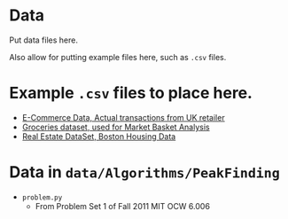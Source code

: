 # Data

Put data files here.

Also allow for putting example files here, such as `.csv` files.

# Example `.csv` files to place here.

* [E-Commerce Data, Actual transactions from UK retailer](https://www.kaggle.com/carrie1/ecommerce-data)
* [Groceries dataset, used for Market Basket Analysis](https://www.kaggle.com/heeraldedhia/groceries-dataset)
* [Real Estate DataSet, Boston Housing Data](https://www.kaggle.com/arslanali4343/real-estate-dataset)

# Data in `data/Algorithms/PeakFinding`

* `problem.py`
  - From Problem Set 1 of Fall 2011 MIT OCW 6.006